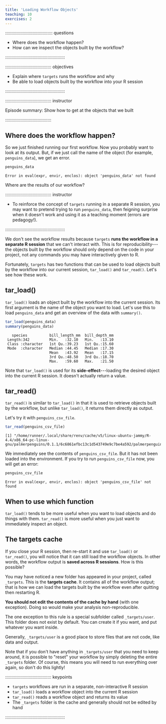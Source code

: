 ```yaml
---
title: 'Loading Workflow Objects'
teaching: 10
exercises: 2
---
```




:::::::::::::::::::::::::::::::::::::: questions 

- Where does the workflow happen?
- How can we inspect the objects built by the workflow?

::::::::::::::::::::::::::::::::::::::::::::::::

::::::::::::::::::::::::::::::::::::: objectives

- Explain where `targets` runs the workflow and why
- Be able to load objects built by the workflow into your R session

::::::::::::::::::::::::::::::::::::::::::::::::

::::::::::::::::::::::::::::::::::::: instructor

Episode summary: Show how to get at the objects that we built

:::::::::::::::::::::::::::::::::::::

## Where does the workflow happen?

So we just finished running our first workflow.
Now you probably want to look at its output.
But, if we just call the name of the object (for example, `penguins_data`), we get an error.

``` r
penguins_data
```

``` error
Error in eval(expr, envir, enclos): object 'penguins_data' not found
```

Where are the results of our workflow?

::::::::::::::::::::::::::::::::::::: instructor

- To reinforce the concept of `targets` running in a separate R session, you may want to pretend trying to run `penguins_data`, then feigning surprise when it doesn't work and using it as a teaching moment (errors are pedagogy!).

::::::::::::::::::::::::::::::::::::::::::::::::

We don't see the workflow results because `targets` **runs the workflow in a separate R session** that we can't interact with.
This is for reproducibility---the objects built by the workflow should only depend on the code in your project, not any commands you may have interactively given to R.

Fortunately, `targets` has two functions that can be used to load objects built by the workflow into our current session, `tar_load()` and `tar_read()`.
Let's see how these work.

## tar_load()

`tar_load()` loads an object built by the workflow into the current session.
Its first argument is the name of the object you want to load.
Let's use this to load `penguins_data` and get an overview of the data with `summary()`.




``` r
tar_load(penguins_data)
summary(penguins_data)
```

``` output
   species          bill_length_mm  bill_depth_mm  
 Length:342         Min.   :32.10   Min.   :13.10  
 Class :character   1st Qu.:39.23   1st Qu.:15.60  
 Mode  :character   Median :44.45   Median :17.30  
                    Mean   :43.92   Mean   :17.15  
                    3rd Qu.:48.50   3rd Qu.:18.70  
                    Max.   :59.60   Max.   :21.50  
```

Note that `tar_load()` is used for its **side-effect**---loading the desired object into the current R session.
It doesn't actually return a value.

## tar_read()

`tar_read()` is similar to `tar_load()` in that it is used to retrieve objects built by the workflow, but unlike `tar_load()`, it returns them directly as output.

Let's try it with `penguins_csv_file`.


``` r
tar_read(penguins_csv_file)
```

``` output
[1] "/home/runner/.local/share/renv/cache/v5/linux-ubuntu-jammy/R-4.4/x86_64-pc-linux-gnu/palmerpenguins/0.1.1/6c6861efbc13c1d543749e9c7be4a592/palmerpenguins/extdata/penguins_raw.csv"
```

We immediately see the contents of `penguins_csv_file`.
But it has not been loaded into the environment.
If you try to run `penguins_csv_file` now, you will get an error:


``` r
penguins_csv_file
```

``` error
Error in eval(expr, envir, enclos): object 'penguins_csv_file' not found
```

## When to use which function

`tar_load()` tends to be more useful when you want to load objects and do things with them.
`tar_read()` is more useful when you just want to immediately inspect an object.

## The targets cache

If you close your R session, then re-start it and use `tar_load()` or `tar_read()`, you will notice that it can still load the workflow objects.
In other words, the workflow output is **saved across R sessions**.
How is this possible?

You may have noticed a new folder has appeared in your project, called `_targets`.
This is the **targets cache**.
It contains all of the workflow output; that is how we can load the targets built by the workflow even after quitting then restarting R.

**You should not edit the contents of the cache by hand** (with one exception).
Doing so would make your analysis non-reproducible.

The one exception to this rule is a special subfolder called `_targets/user`.
This folder does not exist by default.
You can create it if you want, and put whatever you want inside.

Generally, `_targets/user` is a good place to store files that are not code, like data and output.

Note that if you don't have anything in `_targets/user` that you need to keep around, it is possible to "reset" your workflow by simply deleting the entire `_targets` folder. Of course, this means you will need to run everything over again, so don't do this lightly!

::::::::::::::::::::::::::::::::::::: keypoints 

- `targets` workflows are run in a separate, non-interactive R session
- `tar_load()` loads a workflow object into the current R session
- `tar_read()` reads a workflow object and returns its value
- The `_targets` folder is the cache and generally should not be edited by hand

::::::::::::::::::::::::::::::::::::::::::::::::
